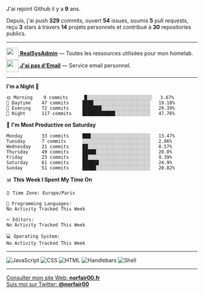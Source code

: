 J'ai rejoint Github il y a **9** ans.

Depuis, j'ai push **329** commits, ouvert **54** issues, soumis **5** pull requests, reçu **3** stars à travers **14** projets personnels et contribué à **30** repositories publics.

---

[<img src="https://avatars2.githubusercontent.com/u/64165263?s=96&v=4" width="32" height="32" align="center"> **RealSysAdmin**](https://github.com/realsysadmin-icu) — Toutes les ressources utilisées pour mon homelab.  
[<img src="https://avatars1.githubusercontent.com/u/65110091?s=96&v=4" width="32" height="32" align="center"> **J'ai pas d'Email**](https://github.com/jaipasdemail) — Service email personnel.  

---

<!--START_SECTION:waka-->
**I'm a Night 🦉** 

```text
🌞 Morning    9 commits      █░░░░░░░░░░░░░░░░░░░░░░░░   3.67% 
🌆 Daytime    47 commits     ████░░░░░░░░░░░░░░░░░░░░░   19.18% 
🌃 Evening    72 commits     ███████░░░░░░░░░░░░░░░░░░   29.39% 
🌙 Night      117 commits    ████████████░░░░░░░░░░░░░   47.76%

```
📅 **I'm Most Productive on Saturday** 

```text
Monday       33 commits     ███░░░░░░░░░░░░░░░░░░░░░░   13.47% 
Tuesday      7 commits      ░░░░░░░░░░░░░░░░░░░░░░░░░   2.86% 
Wednesday    21 commits     ██░░░░░░░░░░░░░░░░░░░░░░░   8.57% 
Thursday     49 commits     █████░░░░░░░░░░░░░░░░░░░░   20.0% 
Friday       23 commits     ██░░░░░░░░░░░░░░░░░░░░░░░   9.39% 
Saturday     61 commits     ██████░░░░░░░░░░░░░░░░░░░   24.9% 
Sunday       51 commits     █████░░░░░░░░░░░░░░░░░░░░   20.82%

```


📊 **This Week I Spent My Time On** 

```text
⌚︎ Time Zone: Europe/Paris

💬 Programming Languages: 
No Activity Tracked This Week

🔥 Editors: 
No Activity Tracked This Week

💻 Operating System: 
No Activity Tracked This Week

```


<!--END_SECTION:waka-->

---

![JavaScript](https://img.shields.io/static/v1?style=for-the-badge&label=JavaScript&color=555&labelColor=%23f1e05a&message=72%25)
![CSS](https://img.shields.io/static/v1?style=for-the-badge&label=CSS&color=555&labelColor=%23563d7c&message=21%25)
![HTML](https://img.shields.io/static/v1?style=for-the-badge&label=HTML&color=555&labelColor=%23e34c26&message=5.2%25)
![Handlebars](https://img.shields.io/static/v1?style=for-the-badge&label=Handlebars&color=555&labelColor=%23f7931e&message=1.5%25)
![Shell](https://img.shields.io/static/v1?style=for-the-badge&label=Shell&color=555&labelColor=%2389e051&message=0.1%25)

---

[Consulter mon site Web: **norfair00.fr**](https://norfair00.fr/)  
[Suis moi sur Twitter: **@norfair00**](https://twitter.com/norfair00)
